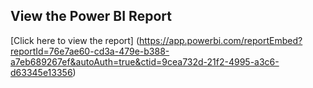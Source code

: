 ## View the Power BI Report

[Click here to view the report] (https://app.powerbi.com/reportEmbed?reportId=76e7ae60-cd3a-479e-b388-a7eb689267ef&autoAuth=true&ctid=9cea732d-21f2-4995-a3c6-d63345e13356)
